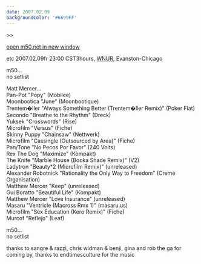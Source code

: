```yaml
---
date: 2007.02.09
backgroundColor: '#6699FF'
---
```


\>>

[open m50.net in new window](http://m50.net/)


etc 2007.02.09fr 23:00 CST3hours, [WNUR](http://www.wnur.org/), Evanston-Chicago  


m50...  
no setlist  

Matt Mercer...  
Pan-Pot "Popy" (Mobilee)  
Moonbootica "June" (Moonbootique)  
Trentem�ller "Always Something Better (Trentem�ller Remix)" (Poker Flat)  
Secondo "Breathe to the Rhythm" (Dreck)  
Yuksek "Crosswords" (Rise)  
Microfilm "Versus" (Fiche)  
Skinny Puppy "Chainsaw" (Nettwerk)  
Microfilm "Cassingle (Outsourced by Area)" (Fiche)  
Pan/Tone "No Pecos Por Favor" (240 Volts)  
Rex The Dog "Maximize" (Kompakt)  
The Knife "Marble House (Booka Shade Remix)" (V2)  
Ladytron "Beauty\*2 (Microfilm Remix)" (unreleased)  
Alexander Robotnick "Rationality the Only Way to Freedom" (Creme Organisation)  
Matthew Mercer "Keep" (unreleased)  
Gui Boratto "Beautiful Life" (Kompakt)  
Matthew Mercer "Love Insurance" (unreleased)  
Masaru "Ventricle (Macross Rmx 1)" (masaru.us)  
Microfilm "Sex Education (Kero Remix)" (Fiche)  
Murcof "Reflejo" (Leaf)  

m50...  
no setlist  

thanks to sangre & razzi, chris widman & benji, gina and rob the ga for coming by, thanks to endtimesculture for the music